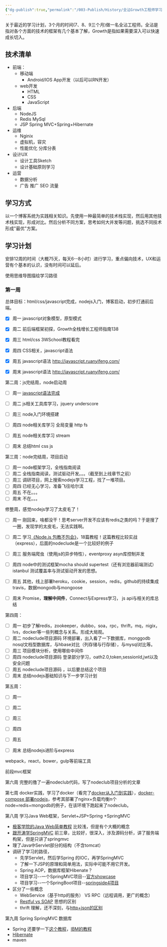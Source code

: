 ```yaml
---
{"dg-publish":true,"permalink":"/003-Publish/History/全沾Growth工程师学习计划/","title":"全沾Growth工程师学习计划","tags":["技术","Guide"],"created":"2024-12-11T18:09:35.735+08:00","updated":"2024-12-11T18:09:35.735+08:00"}
---
```




关于最近的学习计划，3个月的时间(7、8、9三个月)做一名全沾工程师。全沾是指对各个方面的技术的框架有几个基本了解，Growth是指如果需要深入可以快速成长切入。

## 技术清单

* 前端：
  * 移动端
    * Android/IOS App开发（以后可以RN开发）
  * web开发
    * HTML
    * CSS
    * JavaScript
* 后端
  * NodeJS
  * Redis MySql
  * JSP  Spring MVC+Spring+Hibernate 
* 运维
  * Nginix
  * 虚拟机，容灾
  * 性能优化 分库分表
* 设计UX
  * 设计工具Sketch
  * 设计基础原则学习
* 运营
  * 数据分析 
  * 广告 推广 SEO 流量 

## 学习方式

以一个博客系统为实践相关知识。先使用一种最简单的技术栈实现，然后用其他技术栈实现，形成对比。然后分析不同方案，思考如何大并发等问题，挑选不同技术形成"最优"方案。

## 学习计划
安排12周的时间（大概75天，每天6--8小时）进行学习，重点偏向技术，UX和运营有个基本的认识，没有时间可以延后。

使用思维导图描绘学习路径

### 第一周
总体目标：html/css/javascript完成，nodejs入门，博客启动，初步打通前后端。

- [x] 周一 javascript对象模型，原型模式
- [x] 周二 前后端框架初探，Growth全栈增长工程师指南138
- [x] 周三 html/css 3WSchool教程看完 
- [x] 周四 CSS相关，javascript语法
- [x] 周五 javascript语法 http://javascript.ruanyifeng.com/
- [x] 周末 javascript语法 http://javascript.ruanyifeng.com/


第二周：js完结周，node启动周

-[ ] 周一 [javascript语法完成]( http://www.liaoxuefeng.com/wiki/001434446689867b27157e896e74d51a89c25cc8b43bdb3000)
-[ ] 周二 js相关工具库学习，jquery underscore 
-[ ] 周三 node入门环境搭建
-[ ] 周四 node相关库学习 全局变量 http fs
-[ ] 周五 node相关库学习 stream
-[ ] 周末 总结html css js


第三周：node完结周，项目启动

-[ ] 周一 node框架学习，全栈指南阅读
-[ ] 周二 全栈指南阅读，测试驱动开发。。。（截至到上线章节之前）
-[ ] 周三 调研项目，网上搜索nodejs学习工程，找了一堆项目。
-[ ] 周四 已经无心学习，准备飞往哈尔滨
-[ ] 周五 不在。。。
-[ ] 周末 不在。。。

修整周，感觉nodejs学习了太皮毛了！

-[ ] 周一 刚回来，啥都没干！思考server开发不应该有redis之类的吗？于是搜了一圈，发现学的太皮毛，无法实践啊。
-[ ] 周二 学习[《Node.js 包教不包会》](https://github.com/alsotang/node-lessons)，18篇教程！这篇教程比较实战（express），后面的nodeclude是一个比较好的例子
-[ ] 周三 服务端爬虫（使用js的异步特性），eventproxy asyn库控制并发
-[ ] 周四 node中的测试框架mocha should supertest（还有浏览器前端测试）istanbul 测试覆盖率与测试驱动开发的思想。
-[ ] 周五 其他，线上部署heroku，cookie，session，redis，github的持续集成travis，数据mongodb与mongoose
-[ ] 周末 Promise，**理解中间件**，Connect与Express学习， js api与相关的库总结


第四周：

-[ ] 周一 初步了解redis，zookeeper，dubbo，soa，rpc，thrift，mq，nigix，lvs，docker等一些列概念与关系。形成大局观。
-[ ] 周二 nodeclude项目源码 环境部署，出入看了一下数据库，monggodb nosql文档型数据库，与hbase对比（列存储与行存储），与mysql对比等。
-[ ] 周三 项目模块分析，使用哪些中间件
-[ ] 周四 nodeclude项目源码 登录部分学习，oath2.0,token,sessionId,jwt以及安全问题
-[ ] 周五 nodeclude项目源码 ，以后要总结这个项目
-[ ] 周末 总结nodejs基础知识与下一步学习计划

第五周：

-[ ] 周一
-[ ] 周二
-[ ] 周三
-[ ] 周四
-[ ] 周五 
-[ ] 周末 总结nodejs进阶与express


webpack，react，bower，gulp等前端工具

前段mvc框架

第六周 完整的撸了一遍nodeclub代码，写了nodeclub项目分析的文章

第七周 docker实践，学习了docker（看完了[docker从入门到实践](https://www.gitbook.com/book/yeasy/docker_practice)），[docker-compose 部署nodejs](https://github.com/b00giZm/docker-compose-nodejs-examples)，参考其部署了nginx+负载均衡n个node+redis+mongodb的例子，在该环境下跑起来了nodeclub。

第八周 学习Java Web框架，Servlet+JSP+Spring +SpringMVC

* [极客学院的Java Web简单教程](http://wiki.jikexueyuan.com/project/java-web/) 比较浅，但是有个大概的概念
* [跟开涛学SpringMVC](http://jinnianshilongnian.iteye.com/blog/1593441) 前三章，比较好，很深入，涉及源码分析，讲了服务端构架，但是只讲了springmvc
* 理了Java中Servlet部分的结构（不含tomcat）
* 调研了学习的路径，
  * 先学Servlet，然后学Spring 的IOC，再学SpringMVC
  * 了解一下JSP的原理和简单用法，实际中可能不用它开发。
  * Spring AOP，数据库框架Hibenate？
  * 项目学习--一个SpringMVC项目--[官方showcase](https://github.com/spring-projects/spring-mvc-showcase) 
  * 项目学习--一个SpringBoot项目--[springside4项目](https://github.com/springside/springside4)
* 区分了一些概念
  * WebService（基于http的服务） VS RPC（远程调用，更广的概念）
  * [Restful vs SOAP](https://www.ibm.com/developerworks/cn/webservices/0907_rest_soap/) 思想的区别
  * thrift 理解，还不深刻，与[http+json的区别](http://stackoverflow.com/questions/9732381/why-thrift-why-not-http-rpcjsongzip)


第九周  Spring SpringMVC 数据库

* Spring 还要学一下[这个教程](http://wiki.jikexueyuan.com/project/spring/)，[IBM的教程](http://www.ibm.com/developerworks/cn/java/web/spring.html)
* [Hibernate](chrome-extension://ikhdkkncnoglghljlkmcimlnlhkeamad/pdf-viewer/web/viewer.html?file=http%3A%2F%2Fread.pudn.com%2Fdownloads96%2Febook%2F392604%2FHibernate.pdf)
* maven
